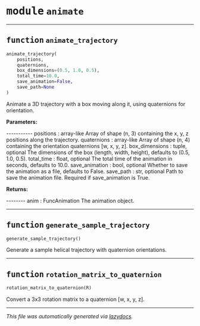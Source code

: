 <!-- markdownlint-disable -->

# <kbd>module</kbd> `animate`





---

## <kbd>function</kbd> `animate_trajectory`

```python
animate_trajectory(
    positions,
    quaternions,
    box_dimensions=(0.5, 1.0, 0.5),
    total_time=10.0,
    save_animation=False,
    save_path=None
)
```

Animate a 3D trajectory with a box moving along it, using quaternions for orientation. 



**Parameters:**
 
----------- positions : array-like  Array of shape (n, 3) containing the x, y, z positions along the trajectory. quaternions : array-like  Array of shape (n, 4) containing the orientation quaternions [w, x, y, z]. box_dimensions : tuple, optional  The dimensions of the box (length, width, height), defaults to (0.5, 1.0, 0.5). total_time : float, optional  The total time of the animation in seconds, defaults to 10.0. save_animation : bool, optional  Whether to save the animation as a file, defaults to False. save_path : str, optional  Path to save the animation file. Required if save_animation is True. 



**Returns:**
 
-------- anim : FuncAnimation  The animation object. 


---

## <kbd>function</kbd> `generate_sample_trajectory`

```python
generate_sample_trajectory()
```

Generate a sample helical trajectory with quaternion orientations. 


---

## <kbd>function</kbd> `rotation_matrix_to_quaternion`

```python
rotation_matrix_to_quaternion(R)
```

Convert a 3x3 rotation matrix to a quaternion [w, x, y, z]. 




---

_This file was automatically generated via [lazydocs](https://github.com/ml-tooling/lazydocs)._
